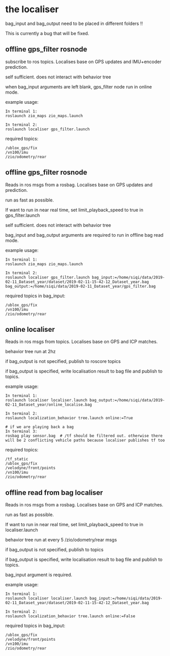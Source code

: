 
# the localiser

bag_input and bag_output need to be placed in different folders !!

This is currently a bug that will be fixed.

## offline gps_filter rosnode
subscribe to ros topics. Localises base on GPS updates and IMU+encoder prediction.

self sufficient. does not interact with behavior tree

when bag_input arguments are left blank, gps_filter node run in online mode.


example usage:
```
In terminal 1:
roslaunch zio_maps zio_maps.launch

In terminal 2:
roslaunch localiser gps_filter.launch
```

required topics:
```
/ublox_gps/fix
/vn100/imu
/zio/odometry/rear
```


## offline gps_filter rosnode
Reads in ros msgs from a rosbag. Localises base on GPS updates and prediction.

run as fast as possible.

If want to run in near real time, set limit_playback_speed to true in gps_filter.launch

self sufficient. does not interact with behavior tree

bag_input and bag_output arguments are required to run in offline bag read mode.


example usage:
```
In terminal 1:
roslaunch zio_maps zio_maps.launch

In terminal 2:
roslaunch localiser gps_filter.launch bag_input:=/home/siqi/data/2019-02-11_Dataset_year/dataset/2019-02-11-15-42-12_Dataset_year.bag bag_output:=/home/siqi/data/2019-02-11_Dataset_year/gps_filter.bag
```

required topics in bag_input:
```
/ublox_gps/fix
/vn100/imu
/zio/odometry/rear
```


## online localiser
Reads in ros msgs from topics. Localises base on GPS and ICP matches.

behavior tree run at 2hz

if bag_output is not specified, publish to roscore topics

if bag_output is specified, write localisation result to bag file and publish to topics.



example usage:
```
In terminal 1:
roslaunch localiser localiser.launch bag_output:=/home/siqi/data/2019-02-11_Dataset_year/online_localise.bag

In terminal 2:
roslaunch localization_behavior tree.launch online:=True

# if we are playing back a bag
In terminal 3:
rosbag play sensor.bag  # /tf should be filtered out. otherwise there will be 2 conflicting vehicle paths because localiser publishes tf too
```

required topics:
```
/tf_static
/ublox_gps/fix
/velodyne/front/points
/vn100/imu
/zio/odometry/rear
```


## offline read from bag localiser
Reads in ros msgs from a rosbag. Localises base on GPS and ICP matches.

run as fast as possible.

If want to run in near real time, set limit_playback_speed to true in localiser.launch

behavior tree run at every 5 /zio/odometry/rear msgs

if bag_output is not specified, publish to topics

if bag_output is specified, write localisation result to bag file and publish to topics.

bag_input argument is required.

example usage:
```
In terminal 1:
roslaunch localiser localiser.launch bag_input:=/home/siqi/data/2019-02-11_Dataset_year/dataset/2019-02-11-15-42-12_Dataset_year.bag

In terminal 2:
roslaunch localization_behavior tree.launch online:=False

```

required topics in bag_input:
```
/ublox_gps/fix
/velodyne/front/points
/vn100/imu
/zio/odometry/rear
```
